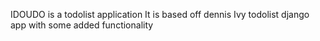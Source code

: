IDOUDO is a todolist application 
It is based off dennis Ivy todolist django app with some added functionality 

